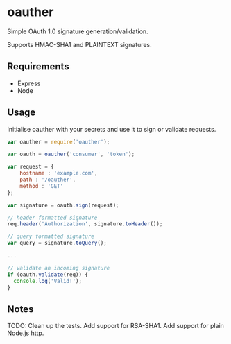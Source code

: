 oauther
=======

Simple OAuth 1.0 signature generation/validation.

Supports HMAC-SHA1 and PLAINTEXT signatures.

Requirements
------------
- Express
- Node

Usage
-----

Initialise oauther with your secrets and use it to sign or validate requests.

```javascript
var oauther = require('oauther');

var oauth = oauther('consumer', 'token');

var request = {
    hostname : 'example.com',
    path : '/oauther',
    method : 'GET'
};

var signature = oauth.sign(request);

// header formatted signature
req.header('Authorization', signature.toHeader());

// query formatted signature
var query = signature.toQuery();

...

// validate an incoming signature
if (oauth.validate(req)) {
  console.log('Valid!');
}
```

Notes
-----
TODO: Clean up the tests. Add support for RSA-SHA1. Add support for plain Node.js http.

